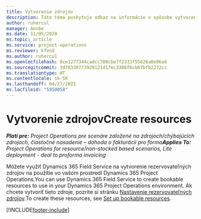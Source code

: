 ```yaml
---
title: Vytvorenie zdrojov
description: Táto téma poskytuje odkaz na informácie o spôsobe vytvorenia rezervovateľných zdrojov.
author: ruhercul
manager: Annbe
ms.date: 11/05/2020
ms.topic: article
ms.service: project-operations
ms.reviewer: kfend
ms.author: ruhercul
ms.openlocfilehash: 8ce1277344cadcc708cbe7f2333f55626a0e06a6
ms.sourcegitcommit: 3d78338773929121d17ec3386f6cb67bfb2272cc
ms.translationtype: HT
ms.contentlocale: sk-SK
ms.lasthandoff: 04/27/2021
ms.locfileid: "5950058"
---
```

# <a name="create-resources"></a><span data-ttu-id="d9f3a-103">Vytvorenie zdrojov</span><span class="sxs-lookup"><span data-stu-id="d9f3a-103">Create resources</span></span>

<span data-ttu-id="d9f3a-104">_**Platí pre:** Project Operations pre scenáre založené na zdrojoch/chýbajúcich zdrojoch, čiastočné nasadenie – dohoda o fakturácii pro forma_</span><span class="sxs-lookup"><span data-stu-id="d9f3a-104">_**Applies To:** Project Operations for resource/non-stocked based scenarios, Lite deployment - deal to proforma invoicing_</span></span>

<span data-ttu-id="d9f3a-105">Môžete využiť Dynamics 365 Field Service na vytvorenie rezervovateľných zdrojov na použitie vo vašom prostredí Dynamics 365 Project Operations.</span><span class="sxs-lookup"><span data-stu-id="d9f3a-105">You can use Dynamics 365 Field Service to create bookable resources to use in your Dynamics 365 Project Operations environment.</span></span> <span data-ttu-id="d9f3a-106">Ak chcete vytvoriť tieto zdroje, pozrite si stránku [Nastavenie rezervovateľných zdrojov](/dynamics365/field-service/set-up-bookable-resources).</span><span class="sxs-lookup"><span data-stu-id="d9f3a-106">To create these resources, see [Set up bookable resources](/dynamics365/field-service/set-up-bookable-resources).</span></span>


[!INCLUDE[footer-include](../includes/footer-banner.md)]